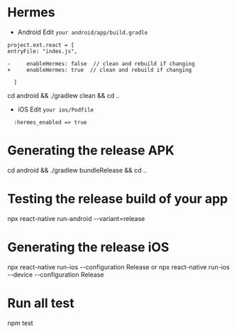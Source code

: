 # Hermes

- Android Edit `your android/app/build.gradle`

```
project.ext.react = [
entryFile: "index.js",

-     enableHermes: false  // clean and rebuild if changing
+     enableHermes: true  // clean and rebuild if changing

  ]
```

cd android && ./gradlew clean && cd ..

- iOS Edit `your ios/Podfile`

```
  :hermes_enabled => true
```

# Generating the release APK

cd android && ./gradlew bundleRelease && cd ..

# Testing the release build of your app

npx react-native run-android --variant=release

# Generating the release iOS

npx react-native run-ios --configuration Release
or
npx react-native run-ios --device --configuration Release

# Run all test

npm test

